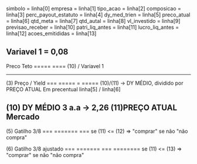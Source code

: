 simbolo = linha[0]
empresa = linha[1]
tipo_acao = linha[2]
composicao = linha[3]
perc_payout_estatuto = linha[4]
dy_med_trien = linha[5]
preco_atual = linha[6]
qtd_meta = linha[7]
qtd_autal = linha[8]
vl_investido = linha[9]
previsao_receber = linha[10]
patri_liq_antes = linha[11]
lucro_liq_antes = linha[12]
acoes_emitididas = linha[13]

Variavel 1 = 0,08
-----------------------------------------------------

Preco Teto
===== ====
(10) / Variavel 1


-----------------------------------------------------
(3) Preço / Yield
=== ===== = =====
(10)/(11) -> DY MÉDIO, dividido por PREÇO ATUAL
Em precentual
linha[5] / linha[6]


(10) DY MÉDIO 3 a.a -> 2,26
(11)PREÇO ATUAL Mercado
-----------------------------------------------------
(5) Gatilho 3/8
=== ======= ===
se (11) <= (12) => "comprar" se não "não compra"


(6) Gatilho 3/8 ajustado
=== ======= === ========
se (11) <= (13) => "comprar" se não "não compra"

